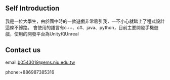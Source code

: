## Self Introduction
我是一位大學生，由於國中時的一款遊戲非常吸引我，一不小心就踏上了程式設計這條不歸路。
會使用的語言有c++、c#、java、python，目前主要開發手機遊戲，使用的開發平台為Unity和Unreal

## Contact us
email:b0543019@ems.niu.edu.tw

phone:+886987385316